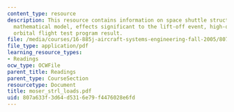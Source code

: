 ```yaml
---
content_type: resource
description: This resource contains information on space shuttle structural dynamic
  mathematical model, effects significant to the lift-off event, high-q boost and
  orbital flight test program result.
file: /media/courses/16-885j-aircraft-systems-engineering-fall-2005/807a633f3d64d5316e79f4476028e6fd_moser_strl_loads.pdf
file_type: application/pdf
learning_resource_types:
- Readings
ocw_type: OCWFile
parent_title: Readings
parent_type: CourseSection
resourcetype: Document
title: moser_strl_loads.pdf
uid: 807a633f-3d64-d531-6e79-f4476028e6fd
---
```

